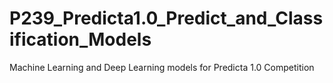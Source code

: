 # P239_Predicta1.0_Predict_and_Classification_Models
Machine Learning and Deep Learning models for Predicta 1.0 Competition 
